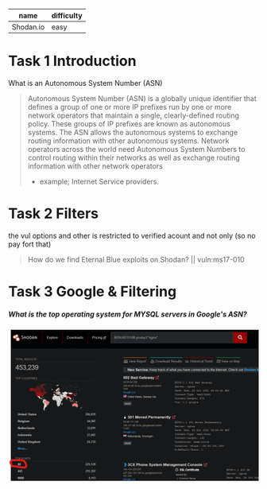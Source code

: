 |name     | difficulty |
|---------|------------|
|Shodan.io|  easy      |

# Task 1 Introduction 

What is an Autonomous System Number (ASN) 

>Autonomous System Number (ASN) is a globally unique identifier that defines a group of one or more IP prefixes run by one or more network operators that maintain a single, 
>clearly-defined routing policy. These groups of IP prefixes are known as autonomous systems. The ASN allows the autonomous systems to exchange routing information with other autonomous systems.
>Network operators across the world need Autonomous System Numbers to control routing within their networks as well as exchange routing information with other network operators
>- example; Internet Service providers.

# Task 2 Filters 

the vul options and other is restricted to verified acount and not only (so no pay fort that)

> How do we find Eternal Blue exploits on Shodan? ||  vuln:ms17-010

# Task 3 Google & Filtering 

##### What is the top operating system for MYSQL servers in Google's ASN?    

![](images/Google_Nginx_fav_protocol.png)
